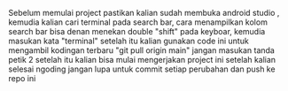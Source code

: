 Sebelum memulai project pastikan kalian sudah membuka android studio , kemudia kalian cari terminal pada search bar, cara menampilkan kolom search bar bisa denan menekan 
double "shift" pada keyboar, kemudia masukan kata "terminal"
setelah itu kalian gunakan code ini untuk mengambil kodingan terbaru 
"git pull origin main" jangan masukan tanda petik 2
setelah itu kalian bisa mulai mengerjakan project ini 
setelah kalian selesai ngoding jangan lupa untuk commit setiap perubahan dan push ke repo ini 

